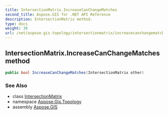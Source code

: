```yaml
---
title: IntersectionMatrix.IncreaseCanChangeMatches
second_title: Aspose.GIS for .NET API Reference
description: IntersectionMatrix method. 
type: docs
weight: 30
url: /net/aspose.gis.topology/intersectionmatrix/increasecanchangematches/
---
```

## IntersectionMatrix.IncreaseCanChangeMatches method

```csharp
public bool IncreaseCanChangeMatches(IntersectionMatrix other)
```

### See Also

* class [IntersectionMatrix](../)
* namespace [Aspose.Gis.Topology](../../intersectionmatrix/)
* assembly [Aspose.GIS](../../../)


